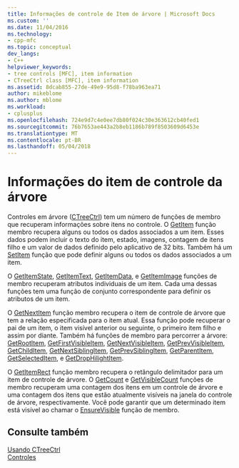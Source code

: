 ```yaml
---
title: Informações de controle de Item de árvore | Microsoft Docs
ms.custom: ''
ms.date: 11/04/2016
ms.technology:
- cpp-mfc
ms.topic: conceptual
dev_langs:
- C++
helpviewer_keywords:
- tree controls [MFC], item information
- CTreeCtrl class [MFC], item information
ms.assetid: 8dcab855-27de-49e9-95d8-f78ba963ea71
author: mikeblome
ms.author: mblome
ms.workload:
- cplusplus
ms.openlocfilehash: 724e9d7c4e0ee7db80f024c30e363612cb40fed1
ms.sourcegitcommit: 76b7653ae443a2b8eb1186b789f8503609d6453e
ms.translationtype: MT
ms.contentlocale: pt-BR
ms.lasthandoff: 05/04/2018
---
```

# <a name="tree-control-item-information"></a>Informações do item de controle da árvore
Controles em árvore ([CTreeCtrl](../mfc/reference/ctreectrl-class.md)) tem um número de funções de membro que recuperam informações sobre itens no controle. O [GetItem](../mfc/reference/ctreectrl-class.md#getitem) função membro recupera alguns ou todos os dados associados a um item. Esses dados podem incluir o texto do item, estado, imagens, contagem de itens filho e um valor de dados definido pelo aplicativo de 32 bits. Também há um [SetItem](../mfc/reference/ctreectrl-class.md#setitem) função que pode definir alguns ou todos os dados associados a um item.  
  
 O [GetItemState](../mfc/reference/ctreectrl-class.md#getitemstate), [GetItemText](../mfc/reference/ctreectrl-class.md#getitemtext), [GetItemData](../mfc/reference/ctreectrl-class.md#getitemdata), e [GetItemImage](../mfc/reference/ctreectrl-class.md#getitemimage) funções de membro recuperam atributos individuais de um item. Cada uma dessas funções tem uma função de conjunto correspondente para definir os atributos de um item.  
  
 O [GetNextItem](../mfc/reference/ctreectrl-class.md#getnextitem) função membro recupera o item de controle de árvore que tem a relação especificada para o item atual. Essa função pode recuperar o pai de um item, o item visível anterior ou seguinte, o primeiro item filho e assim por diante. Também há funções de membro para percorrer a árvore: [GetRootItem](../mfc/reference/ctreectrl-class.md#getrootitem), [GetFirstVisibleItem](../mfc/reference/ctreectrl-class.md#getfirstvisibleitem), [GetNextVisibleItem](../mfc/reference/ctreectrl-class.md#getnextvisibleitem), [GetPrevVisibleItem](../mfc/reference/ctreectrl-class.md#getprevvisibleitem), [GetChildItem](../mfc/reference/ctreectrl-class.md#getchilditem), [GetNextSiblingItem](../mfc/reference/ctreectrl-class.md#getnextsiblingitem), [GetPrevSiblingItem](../mfc/reference/ctreectrl-class.md#getprevsiblingitem), [GetParentItem](../mfc/reference/ctreectrl-class.md#getparentitem), [GetSelectedItem](../mfc/reference/ctreectrl-class.md#getselecteditem), e [GetDropHilightItem](../mfc/reference/ctreectrl-class.md#getdrophilightitem).  
  
 O [GetItemRect](../mfc/reference/ctreectrl-class.md#getitemrect) função membro recupera o retângulo delimitador para um item de controle de árvore. O [GetCount](../mfc/reference/ctreectrl-class.md#getcount) e [GetVisibleCount](../mfc/reference/ctreectrl-class.md#getvisiblecount) funções de membro recuperam uma contagem dos itens em um controle de árvore e uma contagem dos itens que estão atualmente visíveis na janela do controle de árvore, respectivamente. Você pode garantir que um determinado item está visível ao chamar o [EnsureVisible](../mfc/reference/ctreectrl-class.md#ensurevisible) função de membro.  
  
## <a name="see-also"></a>Consulte também  
 [Usando CTreeCtrl](../mfc/using-ctreectrl.md)   
 [Controles](../mfc/controls-mfc.md)

